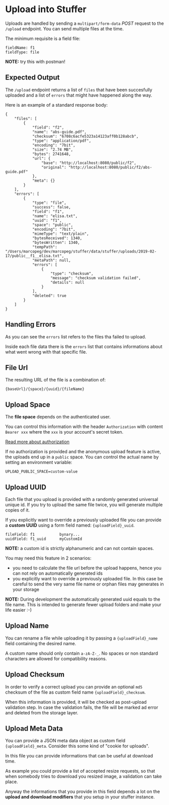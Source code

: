 # Upload into Stuffer

Uploads are handled by sending a `multipart/form-data` _POST_ request to the `/upload` endpoint. You can send multiple files at the time.

The minimum requisite is a field file:

    fieldName: f1
    fieldType: file

**NOTE:** try this with postman!

## Expected Output

The `/upload` endpoint returns a list of `files` that have been succesfully uploaded
and a list of `errors` that might have happened along the way.

Here is an example of a standard response body:

    {
        "files": [
            {
                "field": "f2",
                "name": "abs-guide.pdf",
                "checksum": "6708c6acfe5323a14123aff0b128abcb",
                "type": "application/pdf",
                "encoding": "7bit",
                "size": "2.74 MB",
                "bytes": 2741648,
                "url": {
                    "base": "http://localhost:8080/public/f2",
                    "original": "http://localhost:8080/public/f2/abs-guide.pdf"
                },
                "meta": {}
            }
        ],
        "errors": [
            {
                "type": "file",
                "success": false,
                "field": "f1",
                "name": "elisa.txt",
                "uuid": "f1",
                "space": "public",
                "encoding": "7bit",
                "mimeType": "text/plain",
                "bytesReceived": 1340,
                "bytesWritten": 1340,
                "tempPath": "/Users/marcopeg/dev/marcopeg/stuffer/data/stuffer/uploads/2019-02-17/public__f1__elisa.txt",
                "metaPath": null,
                "errors": [
                    {
                        "type": "checksum",
                        "message": "checksum validation failed",
                        "details": null
                    }
                ],
                "deleted": true
            }
        ]
    }

## Handling Errors

As you can see the `errors` list refers to the files tha failed to upload.

Inside each file data there is the `errors` list that contains informations about what
went wrong with that specific file.

## File Url

The resulting URL of the file is a combination of:

    {baseUrl}/{space}/{uuid}/{fileName}

## Upload Space

The **file space** depends on the authenticated user.

You can control this information with the header `Authorization` with content `Bearer xxx`
where the `xxx` is your account's secret token.

[Read more about authorization](./authorization.md)

If no authorization is provided and the anonymous upload feature is active, the
uploads end up in a `public` space. You can control the actual name by setting an
environment variable:

    UPLOAD_PUBLIC_SPACE=custom-value

## Upload UUID

Each file that you upload is provided with a randomly generated universal unique id. 
If you try to upload the same file twice, you will generate multiple copies of it.

If you explicitly want to override a previously uploaded file you can provide a
**custom UUID** using a form field named: `{uploadField}_uuid`.

    fileField: f1           bynary...
    uuidField: f1_uuid      myCustomId

**NOTE:** a custom id is strictly alphanumeric and can not contain spaces.

You may need this feature in 2 scenarios:

- you need to calculate the file url before the upload happens, hence you can not
  rely on automatically generated ids
- you explicitly want to override a previously uploaded file. In this case be careful
  to send the very same file name or orphan files may generates in your storage

**NOTE:** During development the automatically generated uuid equals to the file name.
This is intended to generate fewer upload folders and make your life easier :-)

## Upload Name

You can rename a file while uploading it by passing a `{uploadField}_name` field
containing the desired name.

A custom name should only contain `a-zA-Z-_`. No spaces or non standard characters are
allowed for compatibility reasons.

## Upload Checksum

In order to verify a correct upload you can provide an optional `md5` checksum of the
file as custom field name `{uploadField}_checksum`.

When this information is provided, it will be checked as post-upload validation step.
In case the validation fails, the file will be marked ad error and deleted from the
storage layer.

## Upload Meta Data

You can provide a JSON meta data object as custom field `{uploadField}_meta`. Consider
this some kind of "cookie for uploads".

In this file you can provide informations that can be useful at download time.

As example you could provide a list of accepted resize requests, so that when somebody
tries to download you resized image, a validation can take place.

Anyway the informations that you provide in this field depends a lot on the 
**upload and download modifiers** that you setup in your stuffer instance.

